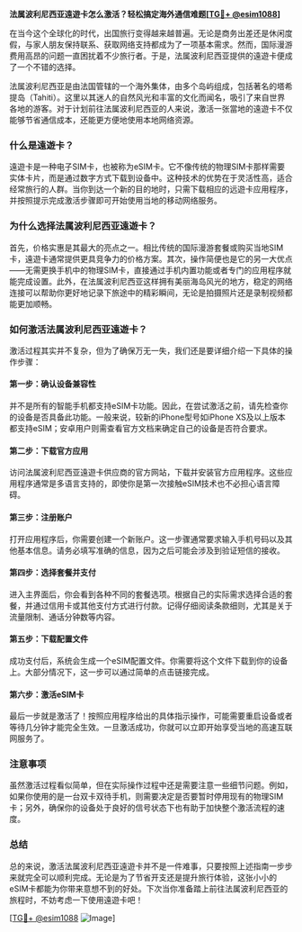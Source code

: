 **法属波利尼西亚遠遊卡怎么激活？轻松搞定海外通信难题[[TG💪+ @esim1088](https://t.me/s/esim1088)]**

在当今这个全球化的时代，出国旅行变得越来越普遍。无论是商务出差还是休闲度假，与家人朋友保持联系、获取网络支持都成为了一项基本需求。然而，国际漫游费用高昂的问题一直困扰着不少旅行者。于是，法属波利尼西亚提供的遠遊卡便成了一个不错的选择。

法属波利尼西亚是由法国管辖的一个海外集体，由多个岛屿组成，包括著名的塔希提岛（Tahiti）。这里以其迷人的自然风光和丰富的文化而闻名，吸引了来自世界各地的游客。对于计划前往法属波利尼西亚的人来说，激活一张當地的遠遊卡不仅能够节省通信成本，还能更方便地使用本地网络资源。

### **什么是遠遊卡？**
遠遊卡是一种电子SIM卡，也被称为eSIM卡。它不像传统的物理SIM卡那样需要实体卡片，而是通过数字方式下载到设备中。这种技术的优势在于灵活性高，适合经常旅行的人群。当你到达一个新的目的地时，只需下载相应的远遊卡应用程序，并按照提示完成激活步骤即可开始使用当地的移动网络服务。

### **为什么选择法属波利尼西亚遠遊卡？**
首先，价格实惠是其最大的亮点之一。相比传统的国际漫游套餐或购买当地SIM卡，遠遊卡通常提供更具竞争力的价格方案。其次，操作简便也是它的另一大优点——无需更换手机中的物理SIM卡，直接通过手机内置功能或者专门的应用程序就能完成设置。此外，在法属波利尼西亚这样拥有美丽海岛风光的地方，稳定的网络连接可以帮助你更好地记录下旅途中的精彩瞬间，无论是拍摄照片还是录制视频都能更加顺畅。

### **如何激活法属波利尼西亚遠遊卡？**
激活过程其实并不复杂，但为了确保万无一失，我们还是要详细介绍一下具体的操作步骤：

#### **第一步：确认设备兼容性**
并不是所有的智能手机都支持eSIM卡功能。因此，在尝试激活之前，请先检查你的设备是否具备此功能。一般来说，较新的iPhone型号如iPhone XS及以上版本都支持eSIM；安卓用户则需查看官方文档来确定自己的设备是否符合要求。

#### **第二步：下载官方应用**
访问法属波利尼西亚遠遊卡供应商的官方网站，下载并安装官方应用程序。这些应用程序通常是多语言支持的，即使你是第一次接触eSIM技术也不必担心语言障碍。

#### **第三步：注册账户**
打开应用程序后，你需要创建一个新账户。这一步骤通常要求输入手机号码以及其他基本信息。请务必填写准确的信息，因为之后可能会涉及到验证短信的接收。

#### **第四步：选择套餐并支付**
进入主界面后，你会看到各种不同的套餐选项。根据自己的实际需求选择合适的套餐，并通过信用卡或其他支付方式进行付款。记得仔细阅读条款细则，尤其是关于流量限制、通话分钟数等内容。

#### **第五步：下载配置文件**
成功支付后，系统会生成一个eSIM配置文件。你需要将这个文件下载到你的设备上。大部分情况下，这一步可以通过简单的点击链接完成。

#### **第六步：激活eSIM卡**
最后一步就是激活了！按照应用程序给出的具体指示操作，可能需要重启设备或者等待几分钟才能完全生效。一旦激活成功，你就可以立即开始享受当地的高速互联网服务了。

### **注意事项**
虽然激活过程看似简单，但在实际操作过程中还是需要注意一些细节问题。例如，如果你使用的是一台双卡双待手机，则需要决定是否要暂时停用现有的物理SIM卡；另外，确保你的设备处于良好的信号状态下也有助于加快整个激活流程的速度。

### **总结**
总的来说，激活法属波利尼西亚遠遊卡并不是一件难事，只要按照上述指南一步步来就完全可以顺利完成。无论是为了节省开支还是提升旅行体验，这张小小的eSIM卡都能为你带来意想不到的好处。下次当你准备踏上前往法属波利尼西亚的旅程时，不妨考虑一下使用遠遊卡吧！

[[TG💪+ @esim1088](https://t.me/s/esim1088) ![Image](https://i.postimg.cc/4NQfJmqS/Snipaste-2025-05-13-00-14-12.png)]